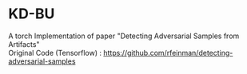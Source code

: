 # KD-BU
A torch Implementation of paper "Detecting Adversarial Samples from Artifacts" \
Original Code (Tensorflow) : https://github.com/rfeinman/detecting-adversarial-samples
